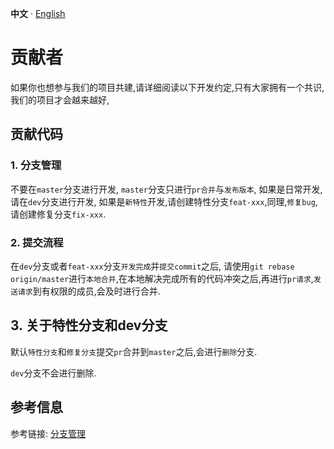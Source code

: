 **中文** · [English](./CONTRIBUTORS.md)

# 贡献者

如果你也想参与我们的项目共建,请详细阅读以下开发约定,只有大家拥有一个共识,我们的项目才会越来越好,

## 贡献代码

### 1. 分支管理

不要在`master`分支进行开发, `master`分支只进行`pr合并`与`发布版本`, 如果是日常开发, 请在`dev`分支进行开发, 如果是`新特性`开发,请创建特性分支`feat-xxx`,同理,`修复bug`, 请创建修复分支`fix-xxx`.

### 2. 提交流程

在`dev`分支或者`feat-xxx`分支`开发完成`并`提交commit`之后, 请使用`git rebase origin/master`进行`本地合并`,在本地解决完成所有的代码冲突之后,再进行`pr请求`,`发送请求`到有权限的成员,会及时进行合并.

## 3. 关于特性分支和dev分支

默认`特性分支`和`修复分支`提交`pr`合并到`master`之后,会进行`删除`分支.

`dev`分支不会进行删除.

## 参考信息

参考链接: [分支管理](https://www.ruanyifeng.com/blog/2012/07/git.html)
